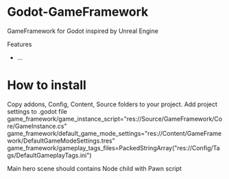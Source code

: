 # Godot-GameFramework
  GameFramework for Godot inspired by Unreal Engine

Features
  - ...

# How to install
  Copy addons, Config, Content, Source folders to your project.
  Add project settings to .godot file
  game_framework/game_instance_script="res://Source/GameFramework/Core/GameInstance.cs"
  game_framework/default_game_mode_settings="res://Content/GameFramework/DefaultGameModeSettings.tres"
  game_framework/gameplay_tags_files=PackedStringArray("res://Config/Tags/DefaultGameplayTags.ini")

Main hero scene should contains Node child with Pawn script
